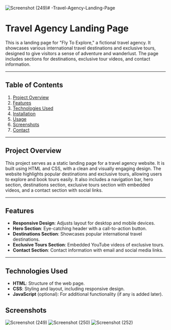 ![Screenshot (249)](https://github.com/user-attachments/assets/50e29ceb-7724-4fe7-baf5-69b1dcac73fb)# -Travel-Agency-Landing-Page
 # Travel Agency Landing Page

This is a landing page for "Fly To Explore," a fictional travel agency. It showcases various international travel destinations and exclusive tours, designed to give visitors a sense of adventure and wanderlust. The page includes sections for destinations, exclusive tour videos, and contact information.

---

## Table of Contents
1. [Project Overview](#project-overview)
2. [Features](#features)
3. [Technologies Used](#technologies-used)
4. [Installation](#installation)
5. [Usage](#usage)
6. [Screenshots](#screenshots)
7. [Contact](#contact)

---

## Project Overview

This project serves as a static landing page for a travel agency website. It is built using HTML and CSS, with a clean and visually engaging design. The website highlights popular destinations and exclusive tours, allowing users to explore and book tours easily. It also includes a navigation bar, hero section, destinations section, exclusive tours section with embedded videos, and a contact section with social links.

---

## Features

- **Responsive Design**: Adjusts layout for desktop and mobile devices.
- **Hero Section**: Eye-catching header with a call-to-action button.
- **Destinations Section**: Showcases popular international travel destinations.
- **Exclusive Tours Section**: Embedded YouTube videos of exclusive tours.
- **Contact Section**: Contact information with email and social media links.

---

## Technologies Used

- **HTML**: Structure of the web page.
- **CSS**: Styling and layout, including responsive design.
- **JavaScript** (optional): For additional functionality (if any is added later).

## Screenshots
![Screenshot (249)](https://github.com/user-attachments/assets/ceb49c1c-79bb-4bfc-9ffa-96a7237daa28)
![Screenshot (250)](https://github.com/user-attachments/assets/95bb8c2f-da3c-436f-b16f-adfed96d3c78)
![Screenshot (252)](https://github.com/user-attachments/assets/38790411-dd54-4ab4-a6a9-65df587bda16)



